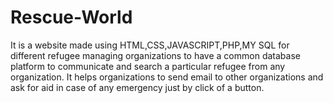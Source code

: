 # Rescue-World
It is a website made using HTML,CSS,JAVASCRIPT,PHP,MY SQL for different refugee managing organizations to have a common database platform to communicate and search a particular refugee from any organization.
It helps organizations to send email to  other organizations and ask for  aid in case of any emergency just by click of a button.
